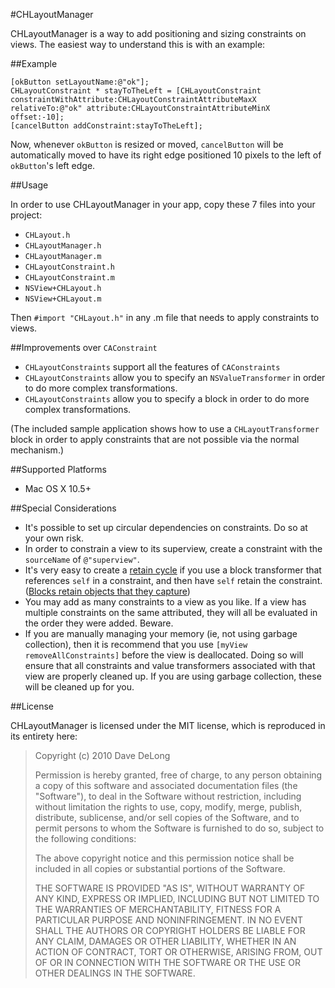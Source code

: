 #CHLayoutManager

CHLayoutManager is a way to add positioning and sizing constraints on views.  The easiest way to understand this is with an example:

##Example

    [okButton setLayoutName:@"ok"];
    CHLayoutConstraint * stayToTheLeft = [CHLayoutConstraint constraintWithAttribute:CHLayoutConstraintAttributeMaxX relativeTo:@"ok" attribute:CHLayoutConstraintAttributeMinX offset:-10];
    [cancelButton addConstraint:stayToTheLeft];

Now, whenever `okButton` is resized or moved, `cancelButton` will be automatically moved to have its right edge positioned 10 pixels to the left of `okButton`'s left edge.

##Usage

In order to use CHLayoutManager in your app, copy these 7 files into your project:

- `CHLayout.h`
- `CHLayoutManager.h`
- `CHLayoutManager.m`
- `CHLayoutConstraint.h`
- `CHLayoutConstraint.m`
- `NSView+CHLayout.h`
- `NSView+CHLayout.m`

Then `#import "CHLayout.h"` in any .m file that needs to apply constraints to views.

##Improvements over `CAConstraint`

- `CHLayoutConstraints` support all the features of `CAConstraints`
- `CHLayoutConstraints` allow you to specify an `NSValueTransformer` in order to do more complex transformations.
- `CHLayoutConstraints` allow you to specify a block in order to do more complex transformations.

(The included sample application shows how to use a `CHLayoutTransformer` block in order to apply constraints that are not possible via the normal mechanism.)

##Supported Platforms

- Mac OS X 10.5+

##Special Considerations

- It's possible to set up circular dependencies on constraints.  Do so at your own risk.
- In order to constrain a view to its superview, create a constraint with the `sourceName` of `@"superview"`.
- It's very easy to create a [retain cycle][retain-cycle] if you use a block transformer that references `self` in a constraint, and then have `self` retain the constraint.  ([Blocks retain objects that they capture][block-retain])
- You may add as many constraints to a view as you like.  If a view has multiple constraints on the same attributed, they will all be evaluated in the order they were added.  Beware.
- If you are manually managing your memory (ie, not using garbage collection), then it is recommend that you use `[myView removeAllConstraints]` before the view is deallocated.  Doing so will ensure that all constraints and value transformers associated with that view are properly cleaned up.  If you are using garbage collection, these will be cleaned up for you.

##License

CHLayoutManager is licensed under the MIT license, which is reproduced in its entirety here:

>Copyright (c) 2010 Dave DeLong
>
>Permission is hereby granted, free of charge, to any person obtaining a copy
>of this software and associated documentation files (the "Software"), to deal
>in the Software without restriction, including without limitation the rights
>to use, copy, modify, merge, publish, distribute, sublicense, and/or sell
>copies of the Software, and to permit persons to whom the Software is
>furnished to do so, subject to the following conditions:
>
>The above copyright notice and this permission notice shall be included in
>all copies or substantial portions of the Software.
>
>THE SOFTWARE IS PROVIDED "AS IS", WITHOUT WARRANTY OF ANY KIND, EXPRESS OR
>IMPLIED, INCLUDING BUT NOT LIMITED TO THE WARRANTIES OF MERCHANTABILITY,
>FITNESS FOR A PARTICULAR PURPOSE AND NONINFRINGEMENT. IN NO EVENT SHALL THE
>AUTHORS OR COPYRIGHT HOLDERS BE LIABLE FOR ANY CLAIM, DAMAGES OR OTHER
>LIABILITY, WHETHER IN AN ACTION OF CONTRACT, TORT OR OTHERWISE, ARISING FROM,
>OUT OF OR IN CONNECTION WITH THE SOFTWARE OR THE USE OR OTHER DEALINGS IN
>THE SOFTWARE.


  [retain-cycle]: http://developer.apple.com/mac/library/documentation/Cocoa/Conceptual/MemoryMgmt/Articles/mmObjectOwnership.html#//apple_ref/doc/uid/20000043-1000810
  [block-retain]: http://developer.apple.com/mac/library/documentation/Cocoa/Conceptual/Blocks/Articles/bxVariables.html#//apple_ref/doc/uid/TP40007502-CH6-SW4
